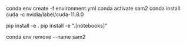 conda env create -f environment.yml 
conda activate sam2
conda install cuda -c nvidia/label/cuda-11.8.0
<!-- conda install nvidia/label/cuda-11.8.0::cuda -->
pip install -e .
pip install -e ".[notebooks]"


conda env remove --name sam2